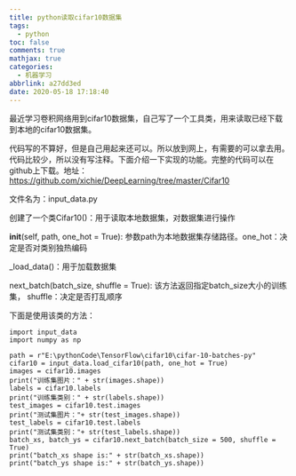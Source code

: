 ```yaml
---
title: python读取cifar10数据集
tags:
  - python
toc: false
comments: true
mathjax: true
categories:
  - 机器学习
abbrlink: a27dd3ed
date: 2020-05-18 17:18:40
---
```

最近学习卷积网络用到cifar10数据集，自己写了一个工具类，用来读取已经下载到本地的cifar10数据集。

代码写的不算好，但是自己用起来还可以。所以放到网上，有需要的可以拿去用。代码比较少，所以没有写注释。下面介绍一下实现的功能。完整的代码可以在github上下载。地址：https://github.com/xichie/DeepLearning/tree/master/Cifar10

文件名为：input_data.py

创建了一个类Cifar10()：用于读取本地数据集，对数据集进行操作

__init__(self, path, one_hot = True): 参数path为本地数据集存储路径。one_hot：决定是否对类别独热编码

_load_data()：用于加载数据集

next_batch(batch_size, shuffle = True): 该方法返回指定batch_size大小的训练集， shuffle：决定是否打乱顺序

下面是使用该类的方法：

```
import input_data
import numpy as np

path = r"E:\pythonCode\TensorFlow\cifar10\cifar-10-batches-py"
cifar10 = input_data.load_cifar10(path, one_hot = True)
images = cifar10.images
print("训练集图片：" + str(images.shape))
labels = cifar10.labels
print("训练集类别：" + str(labels.shape))
test_images = cifar10.test.images
print("测试集图片："+ str(test_images.shape))
test_labels = cifar10.test.labels
print("测试集类别："+ str(test_labels.shape))
batch_xs, batch_ys = cifar10.next_batch(batch_size = 500, shuffle = True)
print("batch_xs shape is:" + str(batch_xs.shape))
print("batch_ys shape is:" + str(batch_ys.shape))
```
